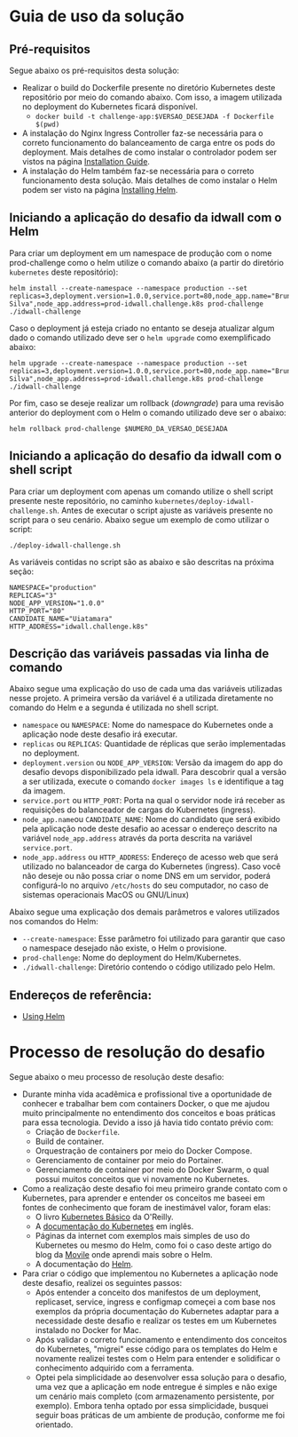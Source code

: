 # Guia de uso da solução

## Pré-requisitos

Segue abaixo os pré-requisitos desta solução:

* Realizar o build do Dockerfile presente no diretório Kubernetes deste repositório por meio do comando abaixo. Com isso, a imagem utilizada no deployment do Kubernetes ficará disponível.
    * `docker build -t challenge-app:$VERSAO_DESEJADA -f Dockerfile $(pwd)`
* A instalação do Nginx Ingress Controller faz-se necessária para o correto funcionamento do balanceamento de carga entre os pods do deployment. Mais detalhes de como instalar o controlador podem ser vistos na página [Installation Guide](https://kubernetes.github.io/ingress-nginx/deploy/).
* A instalação do Helm também faz-se necessária para o correto funcionamento desta solução. Mais detalhes de como instalar o Helm podem ser visto na página [Installing Helm](https://helm.sh/docs/intro/install/).

## Iniciando a aplicação do desafio da idwall com o Helm

Para criar um deployment em um namespace de produção com o nome prod-challenge como o helm utilize o comando abaixo (a partir do diretório `kubernetes` deste repositório):

```
helm install --create-namespace --namespace production --set replicas=3,deployment.version=1.0.0,service.port=80,node_app.name="Bruno Silva",node_app.address=prod-idwall.challenge.k8s prod-challenge ./idwall-challenge
```

Caso o deployment já esteja criado no entanto se deseja atualizar algum dado o comando utilizado deve ser o `helm upgrade` como exemplificado abaixo:

```
helm upgrade --create-namespace --namespace production --set replicas=3,deployment.version=1.0.0,service.port=80,node_app.name="Bruno Silva",node_app.address=prod-idwall.challenge.k8s prod-challenge ./idwall-challenge
```

Por fim, caso se deseje realizar um rollback (*downgrade*) para uma revisão anterior do deployment com o Helm o comando utilizado deve ser o abaixo:

```
helm rollback prod-challenge $NUMERO_DA_VERSAO_DESEJADA
```

## Iniciando a aplicação do desafio da idwall com o shell script

Para criar um deployment com apenas um comando utilize o shell script presente neste repositório, no caminho `kubernetes/deploy-idwall-challenge.sh`. Antes de executar o script ajuste as variáveis presente no script para o seu cenário. Abaixo segue um exemplo de como utilizar o script:

```
./deploy-idwall-challenge.sh
```

As variáveis contidas no script são as abaixo e são descritas na próxima seção:

```
NAMESPACE="production"
REPLICAS="3"
NODE_APP_VERSION="1.0.0"
HTTP_PORT="80"
CANDIDATE_NAME="Uiatamara"
HTTP_ADDRESS="idwall.challenge.k8s"
```

## Descrição das variáveis passadas via linha de comando

Abaixo segue uma explicação do uso de cada uma das variáveis utilizadas nesse projeto. A primeira versão da variável é a utilizada diretamente no comando do Helm e a segunda é utilizada no shell script.

* `namespace` ou `NAMESPACE`: Nome do namespace do Kubernetes onde a aplicação node deste desafio irá executar.
* `replicas` ou `REPLICAS`: Quantidade de réplicas que serão implementadas no deployment.
* `deployment.version` ou `NODE_APP_VERSION`: Versão da imagem do app do desafio devops disponibilizado pela idwall. Para descobrir qual a versão a ser utilizada, execute o comando `docker images ls` e identifique a tag da imagem.
* `service.port` ou `HTTP_PORT`: Porta na qual o servidor node irá receber as requisições do balanceador de cargas do Kubernetes (ingress).
* `node_app.name`ou `CANDIDATE_NAME`: Nome do candidato que será exibido pela aplicação node deste desafio ao acessar o endereço descrito na variável `node_app.address` através da porta descrita na variável `service.port`.
* `node_app.address` ou `HTTP_ADDRESS`: Endereço de acesso web que será utilizado no balanceador de carga do Kubernetes (ingress). Caso você não deseje ou não possa criar o nome DNS em um servidor, poderá configurá-lo no arquivo `/etc/hosts` do seu computador, no caso de sistemas operacionais MacOS ou GNU/Linux)

Abaixo segue uma explicação dos demais parâmetros e valores utilizados nos comandos do Helm: 
* `--create-namespace`: Esse parâmetro foi utilizado para garantir que caso o namespace desejado não existe, o Helm o provisione.
* `prod-challenge`: Nome do deployment do Helm/Kubernetes.
* `./idwall-challenge`: Diretório contendo o código utilizado pelo Helm.

## Endereços de referência:

* [Using Helm](https://helm.sh/docs/intro/using_helm/)

# Processo de resolução do desafio

Segue abaixo o meu processo de resolução deste desafio:

* Durante minha vida acadêmica e profissional tive a oportunidade de conhecer e trabalhar bem com containers Docker, o que me ajudou muito principalmente no entendimento dos conceitos e boas práticas para essa tecnologia. Devido a isso já havia tido contato prévio com:
    * Criação de `Dockerfile`.
    * Build de container.
    * Orquestração de containers por meio do Docker Compose.
    * Gerenciamento de container por meio do Portainer.
    * Gerenciamento de container por meio do Docker Swarm, o qual possui muitos conceitos que vi novamente no Kubernetes.
* Como a realização deste desafio foi meu primeiro grande contato com o Kubernetes, para aprender e entender os conceitos me baseei em fontes de conhecimento que foram de inestimável valor, foram elas:
    * O livro [Kubernetes Básico](https://novatec.com.br/livros/kubernetes-basico/) da O'Reilly.
    * A [documentação do Kubernetes](https://kubernetes.io/docs/home/) em inglês.
    * Páginas da internet com exemplos mais simples de uso do Kubernetes ou mesmo do Helm, como foi o caso deste artigo do blog da [Movile](https://movile.blog/empacotando-aplicacoes-kubernetes-com-helm/) onde aprendi mais sobre o Helm.
    * A documentação do [Helm](https://helm.sh/docs/).
* Para criar o código que implementou no Kubernetes a aplicação node deste desafio, realizei os seguintes passos:
    * Após entender a conceito dos manifestos de um deployment, replicaset, service, ingress e configmap começei a com base nos exemplos da própria documentação do Kubernetes adaptar para a necessidade deste desafio e realizar os testes em um Kubernetes instalado no Docker for Mac.
    * Após validar o correto funcionamento e entendimento dos conceitos do Kubernetes, "migrei" esse código para os templates do Helm e novamente realizei testes com o Helm para entender e solidificar o conhecimento adquirido com a ferramenta.
    * Optei pela simplicidade ao desenvolver essa solução para o desafio, uma vez que a aplicação em node entregue é simples e não exige um cenário mais completo (com armazenamento persistente, por exemplo). Embora tenha optado por essa simplicidade, busquei seguir boas práticas de um ambiente de produção, conforme me foi orientado.